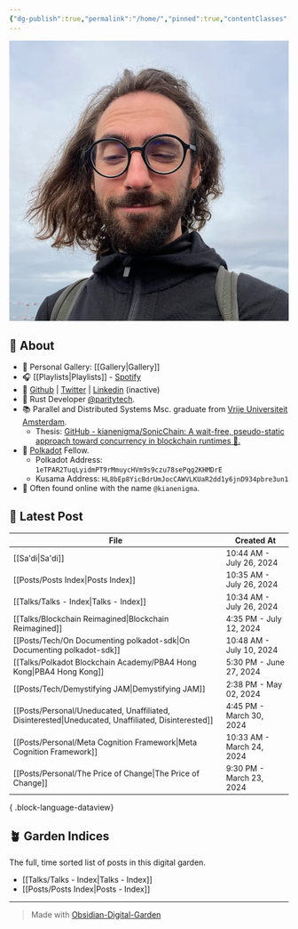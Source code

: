```yaml
---
{"dg-publish":true,"permalink":"/home/","pinned":true,"contentClasses":"homepage","tags":["gardenEntry"],"created":"2024-03-24T10:35:09.000+00:00","updated":"2024-07-28T15:37:33.843+01:00"}
---
```


![Screenshot 2023-11-01 at 21.21.06.jpeg|300](/img/user/resources/Screenshot%202023-11-01%20at%2021.21.06.jpeg)
## 📝 About 

- 📸 Personal Gallery: [[Gallery\|Gallery]]
- 🎧 [[Playlists\|Playlists]] - [Spotify](https://open.spotify.com/user/1248494156?si=4e6338ab8bdb4c04)
- 🐙 [Github](https://github.com/kianenigma) | [Twitter](https://twitter.com/kianenigma)  | [Linkedin](https://www.linkedin.com/in/kian-paimani-a3618022b/) (inactive)
- 🦀 Rust Developer [@paritytech](https://twitter.com/ParityTech/). 
- 📚 Parallel and Distributed Systems Msc. graduate from [Vrije Universiteit Amsterdam](https://twitter.com/VUamsterdam).
	- Thesis: [GitHub - kianenigma/SonicChain: A wait-free, pseudo-static approach toward concurrency in blockchain runtimes 🚀.](https://github.com/kianenigma/SonicChain?tab=readme-ov-file)
- 🔴 [Polkadot](https://www.polkadot.network) Fellow. 
	- Polkadot Address: `1eTPAR2TuqLyidmPT9rMmuycHVm9s9czu78sePqg2KHMDrE`
	- Kusama Address: `HL8bEp8YicBdrUmJocCAWVLKUaR2dd1y6jnD934pbre3un1`
- 🤖 Often found online with the name `@kianenigma`.
## 📣 Latest Post 

| File                                                                                                   | Created At                |
| ------------------------------------------------------------------------------------------------------ | ------------------------- |
| [[Sa'di\|Sa'di]]                                                                                    | 10:44 AM - July 26, 2024  |
| [[Posts/Posts Index\|Posts Index]]                                                                  | 10:35 AM - July 26, 2024  |
| [[Talks/Talks - Index\|Talks - Index]]                                                              | 10:34 AM - July 26, 2024  |
| [[Talks/Blockchain Reimagined\|Blockchain Reimagined]]                                              | 4:35 PM - July 12, 2024   |
| [[Posts/Tech/On Documenting polkadot-sdk\|On Documenting polkadot-sdk]]                             | 10:48 AM - July 10, 2024  |
| [[Talks/Polkadot Blockchain Academy/PBA4 Hong Kong\|PBA4 Hong Kong]]                                | 5:30 PM - June 27, 2024   |
| [[Posts/Tech/Demystifying JAM\|Demystifying JAM]]                                                   | 2:38 PM - May 02, 2024    |
| [[Posts/Personal/Uneducated, Unaffiliated, Disinterested\|Uneducated, Unaffiliated, Disinterested]] | 4:45 PM - March 30, 2024  |
| [[Posts/Personal/Meta Cognition Framework\|Meta Cognition Framework]]                               | 10:33 AM - March 24, 2024 |
| [[Posts/Personal/The Price of Change\|The Price of Change]]                                         | 9:30 PM - March 23, 2024  |

{ .block-language-dataview}

## 🪴 Garden Indices 
The full, time sorted list of posts in this digital garden. 
- [[Talks/Talks - Index\|Talks - Index]]
- [[Posts/Posts Index\|Posts - Index]]

---

> Made with [Obsidian-Digital-Garden](https://github.com/oleeskild/Obsidian-Digital-Garden)